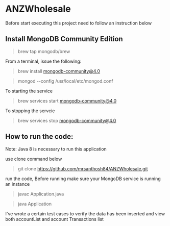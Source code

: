 # ANZWholesale

Before start executing this project need to follow an instruction below

Install MongoDB Community Edition
------------------------------------

> brew tap mongodb/brew

From a terminal, issue the following:

> brew install mongodb-community@4.0

> mongod --config /usr/local/etc/mongod.conf

To starting the service

> brew services start mongodb-community@4.0

To stopping the servcie

> brew services stop mongodb-community@4.0

How to run the code:
-----------------------
Note: Java 8 is necessary to run this application

use clone command below

> git clone https://github.com/mrsanthosh84/ANZWholesale.git 

run the code, Before running make sure your MongoDB service is running an instance

> javac Application.java

> java Application

I've wrote a certain test cases to verify the data has been inserted and view both accountList and account Transactions list

